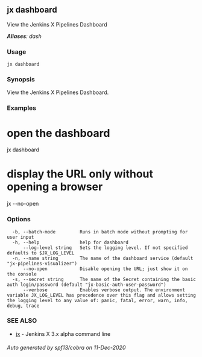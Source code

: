## jx dashboard

View the Jenkins X Pipelines Dashboard

***Aliases**: dash*

### Usage

```
jx dashboard
```

### Synopsis

View the Jenkins X Pipelines Dashboard.

### Examples

  # open the dashboard
  jx dashboard
  
  # display the URL only without opening a browser
  jx --no-open

### Options

```
  -b, --batch-mode         Runs in batch mode without prompting for user input
  -h, --help               help for dashboard
      --log-level string   Sets the logging level. If not specified defaults to $JX_LOG_LEVEL
  -n, --name string        The name of the dashboard service (default "jx-pipelines-visualizer")
      --no-open            Disable opening the URL; just show it on the console
  -s, --secret string      The name of the Secret containing the basic auth login/password (default "jx-basic-auth-user-password")
      --verbose            Enables verbose output. The environment variable JX_LOG_LEVEL has precedence over this flag and allows setting the logging level to any value of: panic, fatal, error, warn, info, debug, trace
```

### SEE ALSO

* [jx](jx.md)	 - Jenkins X 3.x alpha command line

###### Auto generated by spf13/cobra on 11-Dec-2020
